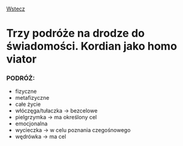 [Wstecz](../polski.md)

# Trzy podróże na drodze do świadomości. Kordian jako homo viator

### PODRÓŻ:

-   fizyczne
-   metafizyczne
-   całe życie
-   włóczęga/tułaczka $\rightarrow$ bezcelowe
-   pielgrzymka $\rightarrow$ ma określony cel
-   emocjonalna
-   wycieczka $\rightarrow$ w celu poznania czegośnowego
-   wędrówka $\rightarrow$ ma cel
